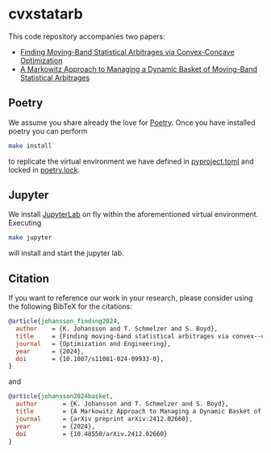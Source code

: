 # cvxstatarb

This code repository accompanies two papers:

- [Finding Moving-Band Statistical Arbitrages via Convex-Concave Optimization](https://web.stanford.edu/~boyd/papers/cvx_ccv_stat_arb.html)
- [A Markowitz Approach to Managing a Dynamic Basket of Moving-Band Statistical Arbitrages](https://web.stanford.edu/~boyd/papers/portfolio_of_SAs.html)

## Poetry

We assume you share already the love for [Poetry](https://python-poetry.org).
Once you have installed poetry you can perform

```bash
make install
```

to replicate the virtual environment we have defined in [pyproject.toml](pyproject.toml)
and locked in [poetry.lock](poetry.lock).

## Jupyter

We install [JupyterLab](https://jupyter.org) on fly within the aforementioned
virtual environment. Executing

```bash
make jupyter
```

will install and start the jupyter lab.

## Citation

If you want to reference our work in your research, please consider using the following BibTeX for the citations:

```BibTeX
@article{johansson_finding2024,
  author    = {K. Johansson and T. Schmelzer and S. Boyd},
  title     = {Finding moving-band statistical arbitrages via convex--concave optimization},
  journal   = {Optimization and Engineering},
  year      = {2024},
  doi       = {10.1007/s11081-024-09933-0},
}
```
and
```BibTeX
@article{johansson2024basket,
  author       = {K. Johansson and T. Schmelzer and S. Boyd},
  title        = {A Markowitz Approach to Managing a Dynamic Basket of Moving-Band Statistical Arbitrages},
  journal      = {arXiv preprint arXiv:2412.02660},
  year         = {2024},
  doi          = {10.48550/arXiv.2412.02660}
}
```




